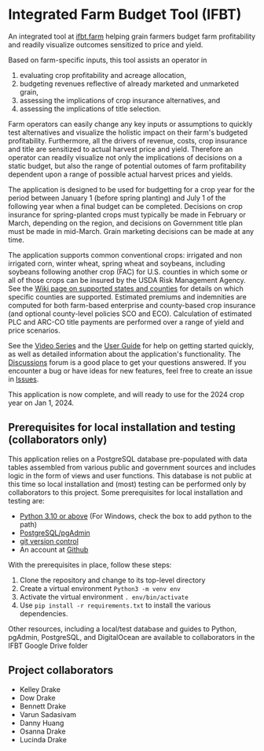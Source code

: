 # Integrated Farm Budget Tool (IFBT)

An integrated tool at [ifbt.farm](https://ifbt.farm) helping grain farmers budget farm profitability and readily visualize outcomes sensitized to price and yield.

Based on farm-specific inputs, this tool assists an operator in 

1) evaluating crop profitability and acreage allocation, 
2) budgeting revenues reflective of already marketed and unmarketed grain,
3) assessing the implications of crop insurance alternatives, and
4) assessing the implications of title selection.

Farm operators can easily change any key inputs or assumptions to quickly test alternatives and visualize the holistic impact on their farm's budgeted profitability.   Furthermore, all the drivers of revenue, costs, crop insurance and title are sensitized to actual harvest price and yield.  Therefore an operator can readily visualize not only the implications of decisions on a static budget, but also the range of potential outomes of farm profitability dependent upon a range of possible actual harvest prices and yields.

The application is designed to be used for budgetting for a crop year for the period between January 1 (before spring planting) and July 1 of the following year when a final budget can be completed.  Decisions on crop insurance for spring-planted crops must typically be made in February or March, depending on the region, and decisions on Government title plan must be made in mid-March.  Grain marketing decisions can be made at any time.

The application supports common conventional crops: irrigated and non irrigated corn, winter wheat, spring wheat and soybeans, including soybeans following another crop (FAC) for U.S. counties in which some or all of those crops can be insured by the USDA Risk Management Agency.  See the [Wiki page on supported states and counties](https://github.com/ddrake/Integrated_Farm_Budget_Tool/wiki/Unsupported-states-and-counties) for details on which specific counties are supported.  Estimated premiums and indemnities are computed for both farm-based enterprise and county-based crop insurance (and optional county-level policies SCO and ECO).  Calculation of estimated PLC and ARC-CO title payments are performed over a range of yield and price scenarios.

See the [Video Series](https://www.youtube.com/playlist?list=PLtK9WRr4peUo7E8guq2992McdADixAh1U) and the [User Guide](https://github.com/ddrake/Integrated_Farm_Budget_Tool/wiki/Users-Guide) for help on getting started quickly, as well as detailed information about the application's functionality.  The [Discussions](https://github.com/ddrake/Integrated_Farm_Budget_Tool/discussions) forum is a good place to get your questions answered.  If you encounter a bug or have ideas for new features, feel free to create an issue in [Issues](https://github.com/ddrake/Integrated_Farm_Budget_Tool/issues).

This application is now complete, and will ready to use for the 2024 crop year on Jan 1, 2024.

## Prerequisites for local installation and testing (collaborators only)

This application relies on a PostgreSQL database pre-populated with data tables assembled from various public and government sources and includes logic in the form of views and user functions.  This database is not public at this time so local installation and (most) testing can be performed only by collaborators to this project.  Some prerequisites for local installation and testing are:

- [Python 3.10 or above](https://www.python.org/) (For Windows, check the box to add python to the path)
- [PostgreSQL/pgAdmin](https://www.postgresql.org/download/windows/)
- [git version control](https://git-scm.com/downloads)
- An account at [Github](https://github.com)

With the prerequisites in place, follow these steps:

1. Clone the repository and change to its top-level directory
2. Create a virtual environment `Python3 -m venv env`
3. Activate the virtual environment `. env/bin/activate`
4. Use `pip install -r requirements.txt` to install the various dependencies.

Other resources, including a local/test database and guides to Python, pgAdmin, PostgreSQL, and DigitalOcean are available to collaborators in the IFBT Google Drive folder

## Project collaborators

- Kelley Drake
- Dow Drake
- Bennett Drake
- Varun Sadasivam
- Danny Huang
- Osanna Drake
- Lucinda Drake
